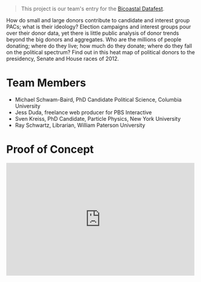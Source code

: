 > This project is our team's entry for the [Bicoastal Datafest](http://www.bdatafest.computationalreporting.com).

How do small and large donors contribute to candidate and interest group PACs; what is their ideology? Election campaigns and interest groups pour over their donor data, yet there is little public analysis of donor trends beyond the big donors and aggregates. Who are the millions of people donating; where do they live; how much do they donate; where do they fall on the political spectrum?  Find out in this heat map of political donors to the presidency, Senate and House races of 2012. 


# Team Members

* Michael Schwam-Baird, PhD Candidate Political Science, Columbia University 
* Jess Duda, freelance web producer for PBS Interactive
* Sven Kreiss, PhD Candidate, Particle Physics, New York University 
* Ray Schwartz, Librarian, William Paterson University

# Proof of Concept

<iframe width='500' height='300' frameBorder='0' src='http://a.tiles.mapbox.com/v3/svenkreiss.test.html#3/39.9097/-99.7559'></iframe>
